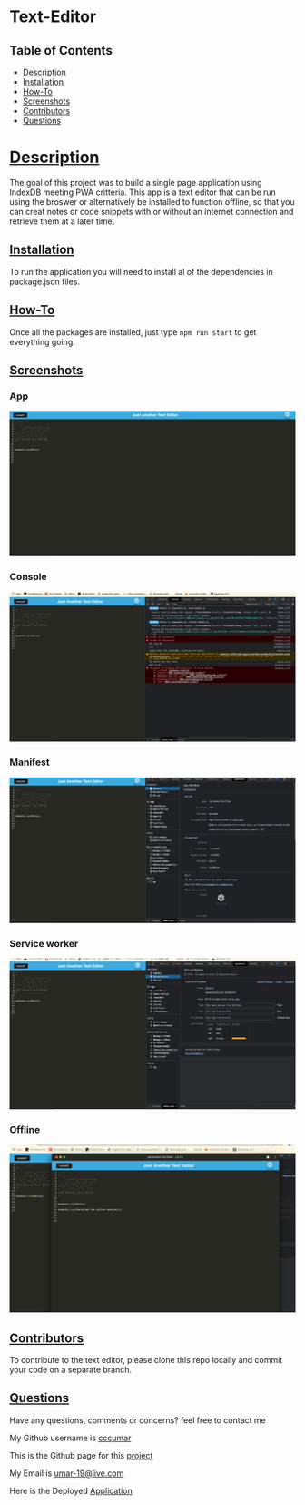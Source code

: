 # Text-Editor

## Table of Contents
- [Description](#description)
- [Installation](#installation)
- [How-To](#how-to)
- [Screenshots](#screenshots)
- [Contributors](#contributors)
- [Questions](#questions)

  
# [Description](#table-of-contents)

The goal of this project was to build a single page application using IndexDB meeting PWA critteria. This app is a text editor that can be run using the broswer or alternatively be installed to function offline, so that you can creat notes or code snippets with or without an internet connection and retrieve them at a later time.

## [Installation](#table-of-contents)

To run the application you will need to install al of the dependencies in package.json files.

## [How-To](#table-of-contents)

Once all the packages are installed, just type `npm run start` to get everything going.


## [Screenshots](#table-of-contents)

### App
![](./Assets/App.png)

### Console
![](./Assets/Console.png)

### Manifest
![](./Assets/Manifest.png)

### Service worker
![](./Assets/Service%20Wokers.png)

### Offline
![](./Assets/Offline.png)

## [Contributors](#table-of-contents)

To contribute to the text editor, please clone this repo locally and commit your code on a separate branch.



## [Questions](#table-of-contents)

Have any questions, comments or concerns? feel free to contact me

My Github username is [cccumar](https://github.com/CCCCUMAR)

This is the Github page for this [project](https://github.com/CCCCUMAR/text-editor)

My Email is [umar-19@live.com](umar-19@live.com)

Here is the Deployed [Application]()




